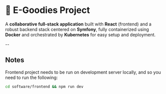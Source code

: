 # 🚀 E-Goodies Project

A **collaborative full-stack application** built with **React** (frontend) and a robust backend stack centered on **Symfony**, fully containerized using **Docker** and orchestrated by **Kubernetes** for easy setup and deployment.

--

## Notes

Frontend project needs to be run on  development server locally, and so you need to run the following:

```bash
cd software/frontend && npm run dev
```